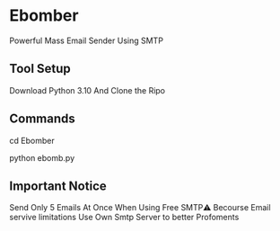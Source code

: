 # Ebomber
Powerful Mass Email Sender Using SMTP

## Tool Setup
Download Python 3.10 And Clone the Ripo

## Commands
  cd Ebomber

  python ebomb.py

## Important Notice

Send Only 5 Emails At Once When Using Free SMTP⚠️
Becourse Email servive limitations
Use Own Smtp Server to better Profoments

